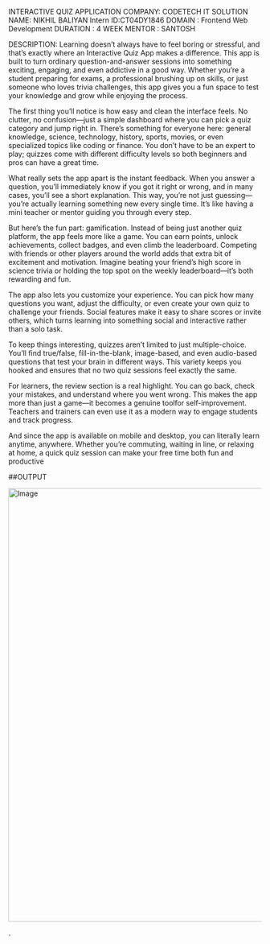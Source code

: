 INTERACTIVE QUIZ APPLICATION
COMPANY: CODETECH IT SOLUTION
NAME: NIKHIL BALIYAN
Intern ID:CT04DY1846
DOMAIN : Frontend Web Development
DURATION : 4 WEEK
MENTOR : SANTOSH

DESCRIPTION: Learning doesn’t always have to feel boring or stressful, and that’s exactly where an Interactive Quiz App makes a difference. This app is built to turn ordinary question-and-answer sessions into something exciting, engaging, and even addictive in a good way. Whether you’re a student preparing for exams, a professional brushing up on skills, or just someone who loves trivia challenges, this app gives you a fun space to test your knowledge and grow while enjoying the process.

The first thing you’ll notice is how easy and clean the interface feels. No clutter, no confusion—just a simple dashboard where you can pick a quiz category and jump right in. There’s something for everyone here: general knowledge, science, technology, history, sports, movies, or even specialized topics like coding or finance. You don’t have to be an expert to play; quizzes come with different difficulty levels so both beginners and pros can have a great time.

What really sets the app apart is the instant feedback. When you answer a question, you’ll immediately know if you got it right or wrong, and in many cases, you’ll see a short explanation. This way, you’re not just guessing—you’re actually learning something new every single time. It’s like having a mini teacher or mentor guiding you through every step.

But here’s the fun part: gamification. Instead of being just another quiz platform, the app feels more like a game. You can earn points, unlock achievements, collect badges, and even climb the leaderboard. Competing with friends or other players around the world adds that extra bit of excitement and motivation. Imagine beating your friend’s high score in science trivia or holding the top spot on the weekly leaderboard—it’s both rewarding and fun.

The app also lets you customize your experience. You can pick how many questions you want, adjust the difficulty, or even create your own quiz to challenge your friends. Social features make it easy to share scores or invite others, which turns learning into something social and interactive rather than a solo task.

To keep things interesting, quizzes aren’t limited to just multiple-choice. You’ll find true/false, fill-in-the-blank, image-based, and even audio-based questions that test your brain in different ways. This variety keeps you hooked and ensures that no two quiz sessions feel exactly the same.

For learners, the review section is a real highlight. You can go back, check your mistakes, and understand where you went wrong. This makes the app more than just a game—it becomes a genuine toolfor self-improvement. Teachers and trainers can even use it as a modern way to engage students and track progress.


And since the app is available on mobile and desktop, you can literally learn anytime, anywhere. Whether you’re commuting, waiting in line, or relaxing at home, a quick quiz session can make your free time both fun and productive


##OUTPUT

<img width="1858" height="862" alt="Image" src="https://github.com/user-attachments/assets/a16e88e2-d530-4fbf-a774-5b997c0b54b2" />


.
